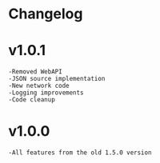 ﻿# Changelog
# v1.0.1
    -Removed WebAPI
	-JSON source implementation 
	-New network code
	-Logging improvements
	-Code cleanup
# v1.0.0
    -All features from the old 1.5.0 version